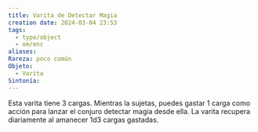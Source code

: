 ```yaml
---
title: Varita de Detectar Magia
creation date: 2024-03-04 23:53
tags:
  - type/object
  - om/enc
aliases: 
Rareza: poco común
Objeto:
  - Varita
Sintonía:
---
```

Esta varita tiene 3 cargas. Mientras la sujetas, puedes gastar 1 carga como acción para lanzar el conjuro detectar magia desde ella. La varita recupera diariamente al amanecer 1d3 cargas gastadas.